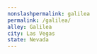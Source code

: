 ```yaml
---
﻿nonslashpermalink: galilea
permalink: /galilea/
alley: Galilea
city: Las Vegas
state: Nevada
---
```

